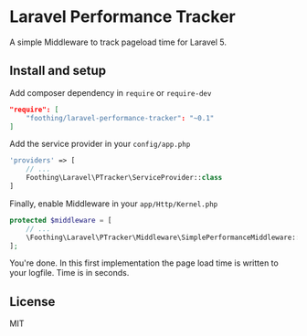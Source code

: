 # Laravel Performance Tracker

A simple Middleware to track pageload time for Laravel 5.

## Install and setup

Add composer dependency in `require` or `require-dev`

```json
"require": [
	"foothing/laravel-performance-tracker": "~0.1"
]
```

Add the service provider in your `config/app.php`

```php
'providers' => [
	// ...
	Foothing\Laravel\PTracker\ServiceProvider::class
]
```

Finally, enable Middleware in your `app/Http/Kernel.php`

```php
protected $middleware = [
	// ...
	\Foothing\Laravel\PTracker\Middleware\SimplePerformanceMiddleware::class
];
```

You're done. In this first implementation the page load time is
written to your logfile. Time is in seconds.

## License
MIT
